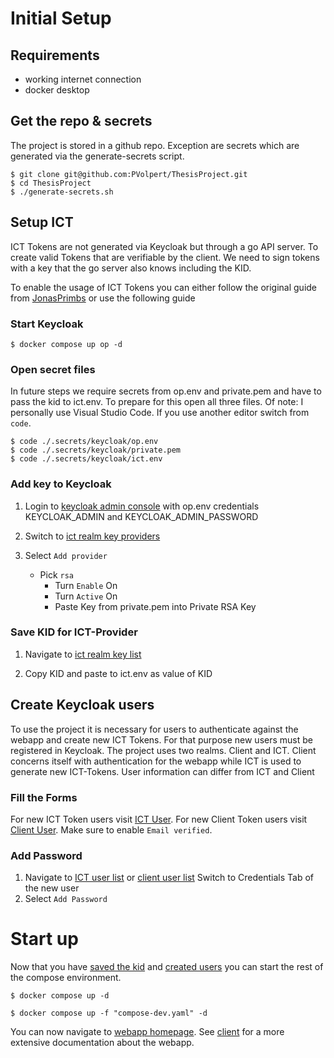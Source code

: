 # Initial Setup

## Requirements

-   working internet connection
-   docker desktop

## Get the repo & secrets

The project is stored in a github repo. Exception are secrets which are generated via the generate-secrets script.

```shell
$ git clone git@github.com:PVolpert/ThesisProject.git
$ cd ThesisProject
$ ./generate-secrets.sh
```

## Setup ICT

ICT Tokens are not generated via Keycloak but through a go API server. To create valid Tokens that are verifiable by the client. We need to sign tokens with a key that the go server also knows including the KID.

To enable the usage of ICT Tokens you can either follow the original guide from [JonasPrimbs](https://github.com/JonasPrimbs/oidc-e2ea-server/blob/main/docs-dev/environment-setup.md) or use the following guide

### Start Keycloak

```shell
$ docker compose up op -d
```

### Open secret files

In future steps we require secrets from op.env and private.pem and have to pass the kid to ict.env. To prepare for this open all three files. Of note: I personally use Visual Studio Code. If you use another editor switch from `code`.

```shell
$ code ./.secrets/keycloak/op.env
$ code ./.secrets/keycloak/private.pem
$ code ./.secrets/keycloak/ict.env
```

### Add key to Keycloak

1. Login to [keycloak admin console](http://op.localhost/admin) with op.env credentials KEYCLOAK_ADMIN and KEYCLOAK_ADMIN_PASSWORD

2. Switch to [ict realm key providers](http://op.localhost/admin/master/console/#/ict/realm-settings/keys/providers)

3. Select `Add provider`
    - Pick `rsa`
        - Turn `Enable` On
        - Turn `Active` On
        - Paste Key from private.pem into Private RSA Key

### Save KID for ICT-Provider

1. Navigate to [ict realm key list](http://op.localhost/admin/master/console/#/ict/realm-settings/keys)

2. Copy KID and paste to ict.env as value of KID

## Create Keycloak users

To use the project it is necessary for users to authenticate against the webapp and create new ICT Tokens. For that purpose new users must be registered in Keycloak. The project uses two realms. Client and ICT. Client concerns itself with authentication for the webapp while ICT is used to generate new ICT-Tokens. User information can differ from ICT and Client

### Fill the Forms

For new ICT Token users visit
[ICT User](http://op.localhost/admin/master/console/#/ict/users/add-user).
For new Client Token users visit
[Client User](http://op.localhost/admin/master/console/#/auth/users/add-user). Make sure to enable `Email verified`.

### Add Password

1. Navigate to [ICT user list](http://op.localhost/admin/master/console/#/ict/users) or [client user list](http://op.localhost/admin/master/console/#/auth/users)
   Switch to Credentials Tab of the new user
2. Select `Add Password`

# Start up

Now that you have [saved the kid](#start-keycloak) and [created users](#create-keycloak-users) you can start the rest of the compose environment.

```shell
$ docker compose up -d
```

```shell
$ docker compose up -f "compose-dev.yaml" -d
```

You can now navigate to [webapp homepage](client.localhost). See [client](./images/client/) for a more extensive documentation about the webapp.
